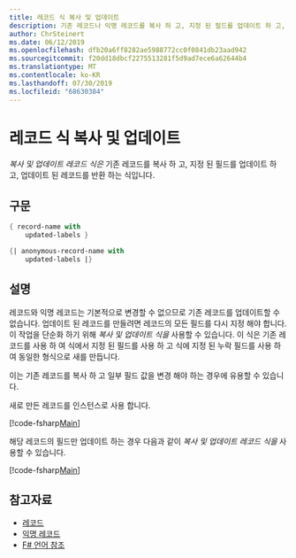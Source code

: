 ```yaml
---
title: 레코드 식 복사 및 업데이트
description: 기존 레코드나 익명 레코드를 복사 하 고, 지정 된 필드를 업데이트 하 고, 업데이트 된 레코드나 익명 레코드를 반환 하는 ' 복사 및 업데이트 식 '을 작성 하는 방법에 대해 알아봅니다.
author: ChrSteinert
ms.date: 06/12/2019
ms.openlocfilehash: dfb20a6ff8282ae5988772cc0f0841db23aad942
ms.sourcegitcommit: f20dd18dbcf2275513281f5d9ad7ece6a62644b4
ms.translationtype: MT
ms.contentlocale: ko-KR
ms.lasthandoff: 07/30/2019
ms.locfileid: "68630384"
---
```

# <a name="copy-and-update-record-expressions"></a>레코드 식 복사 및 업데이트

*복사 및 업데이트 레코드 식은* 기존 레코드를 복사 하 고, 지정 된 필드를 업데이트 하 고, 업데이트 된 레코드를 반환 하는 식입니다.

## <a name="syntax"></a>구문

```fsharp
{ record-name with
    updated-labels }

{| anonymous-record-name with
    updated-labels |}
```

## <a name="remarks"></a>설명

레코드와 익명 레코드는 기본적으로 변경할 수 없으므로 기존 레코드를 업데이트할 수 없습니다. 업데이트 된 레코드를 만들려면 레코드의 모든 필드를 다시 지정 해야 합니다. 이 작업을 단순화 하기 위해 *복사 및 업데이트 식을* 사용할 수 있습니다. 이 식은 기존 레코드를 사용 하 여 식에서 지정 된 필드를 사용 하 고 식에 지정 된 누락 필드를 사용 하 여 동일한 형식으로 새를 만듭니다.

이는 기존 레코드를 복사 하 고 일부 필드 값을 변경 해야 하는 경우에 유용할 수 있습니다.

새로 만든 레코드를 인스턴스로 사용 합니다.

[!code-fsharp[Main](~/samples/snippets/fsharp/lang-ref-1/snippet1905.fs)]

해당 레코드의 필드만 업데이트 하는 경우 다음과 같이 *복사 및 업데이트 레코드 식을* 사용할 수 있습니다.

[!code-fsharp[Main](~/samples/snippets/fsharp/lang-ref-1/snippet1906.fs)]

## <a name="see-also"></a>참고자료

- [레코드](records.md)
- [익명 레코드](anonymous-records.md)
- [F# 언어 참조](index.md)
